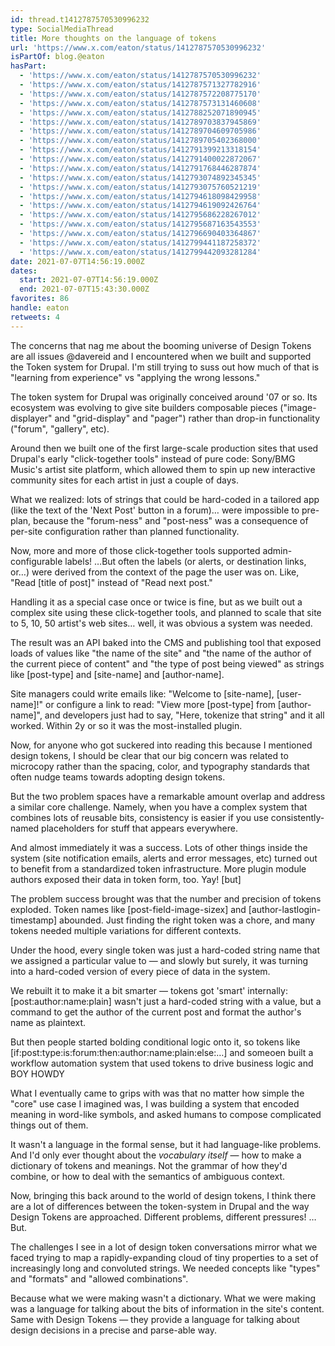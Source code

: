 ```yaml
---
id: thread.t1412787570530996232
type: SocialMediaThread
title: More thoughts on the language of tokens
url: 'https://www.x.com/eaton/status/1412787570530996232'
isPartOf: blog.@eaton
hasPart:
  - 'https://www.x.com/eaton/status/1412787570530996232'
  - 'https://www.x.com/eaton/status/1412787571327782916'
  - 'https://www.x.com/eaton/status/1412787572208775170'
  - 'https://www.x.com/eaton/status/1412787573131460608'
  - 'https://www.x.com/eaton/status/1412788252071890945'
  - 'https://www.x.com/eaton/status/1412789703837945869'
  - 'https://www.x.com/eaton/status/1412789704609705986'
  - 'https://www.x.com/eaton/status/1412789705402368000'
  - 'https://www.x.com/eaton/status/1412791399213318154'
  - 'https://www.x.com/eaton/status/1412791400022872067'
  - 'https://www.x.com/eaton/status/1412791768446287874'
  - 'https://www.x.com/eaton/status/1412793074892345345'
  - 'https://www.x.com/eaton/status/1412793075760521219'
  - 'https://www.x.com/eaton/status/1412794618098429958'
  - 'https://www.x.com/eaton/status/1412794619092426764'
  - 'https://www.x.com/eaton/status/1412795686228267012'
  - 'https://www.x.com/eaton/status/1412795687163543553'
  - 'https://www.x.com/eaton/status/1412796690403364867'
  - 'https://www.x.com/eaton/status/1412799441187258372'
  - 'https://www.x.com/eaton/status/1412799442093281284'
date: 2021-07-07T14:56:19.000Z
dates:
  start: 2021-07-07T14:56:19.000Z
  end: 2021-07-07T15:43:30.000Z
favorites: 86
handle: eaton
retweets: 4
---
```

The concerns that nag me about the booming universe of Design Tokens are all issues @davereid and I encountered when we built and supported the Token system for Drupal. I'm still trying to suss out how much of that is "learning from experience" vs "applying the wrong lessons."

The token system for Drupal was originally conceived around '07 or so. Its ecosystem was evolving to give site builders composable pieces ("image-displayer" and "grid-display" and "pager") rather than drop-in functionality ("forum", "gallery", etc).

Around then we built one of the first large-scale production sites that used Drupal's early "click-together tools" instead of pure code: Sony/BMG Music's artist site platform, which allowed them to spin up new interactive community sites for each artist in just a couple of days.

What we realized: lots of strings that could be hard-coded in a tailored app (like the text of the 'Next Post' button in a forum)… were impossible to pre-plan, because the "forum-ness" and "post-ness" was a consequence of per-site configuration rather than planned functionality.

Now, more and more of those click-together tools supported admin-configurable labels! …But often the labels (or alerts, or destination links, or…) were derived from the context of the page the user was on. Like, "Read [title of post]" instead of "Read next post."

Handling it as a special case once or twice is fine, but as we built out a complex site using these click-together tools, and planned to scale that site to 5, 10, 50 artist's web sites… well, it was obvious a system was needed.

The result was an API baked into the CMS and publishing tool that exposed loads of values like "the name of the site" and "the name of the author of the current piece of content" and "the type of post being viewed" as strings like [post-type] and [site-name] and [author-name].

Site managers could write emails like: "Welcome to [site-name], [user-name]!" or configure a link to read: "View more [post-type] from [author-name]", and developers just had to say, "Here, tokenize that string" and it all worked. Within 2y or so it was the most-installed plugin.

Now, for anyone who got suckered into reading this because I mentioned design tokens, I should be clear that our big concern was related to microcopy rather than the spacing, color, and typography standards that often nudge teams towards adopting design tokens.

But the two problem spaces have a remarkable amount overlap and address a similar core challenge. Namely, when you have a complex system that combines lots of reusable bits, consistency is easier if you use consistently-named placeholders for stuff that appears everywhere.

And almost immediately it was a success. Lots of other things inside the system (site notification emails, alerts and error messages, etc) turned out to benefit from a standardized token infrastructure. More plugin module authors exposed their data in token form, too. Yay! [but]

The problem success brought was that the number and precision of tokens exploded. Token names like [post-field-image-sizex] and [author-lastlogin-timestamp] abounded. Just finding the right token was a chore, and many tokens needed multiple variations for different contexts.

Under the hood, every single token was just a hard-coded string name that we assigned a particular value to — and slowly but surely, it was turning into a hard-coded version of every piece of data in the system.

We rebuilt it to make it a bit smarter — tokens got 'smart' internally: [post:author:name:plain] wasn't just a hard-coded string with a value, but a command to get the author of the current post and format the author's name as plaintext.

But then people started bolding conditional logic onto it, so tokens like [if:post:type:is:forum:then:author:name:plain:else:…] and someoen built a workflow automation system that used tokens to drive business logic and BOY HOWDY

What I eventually came to grips with was that no matter how simple the "core" use case I imagined was, I was building a system that encoded meaning in word-like symbols, and asked humans to compose complicated things out of them.

It wasn't a language in the formal sense, but it had language-like problems. And I'd only ever thought about the *vocabulary itself* — how to make a dictionary of tokens and meanings. Not the grammar of how they'd combine, or how to deal with the semantics of ambiguous context.

Now, bringing this back around to the world of design tokens, I think there are a lot of differences between the token-system in Drupal and the way Design Tokens are approached. Different problems, different pressures! …But.

The challenges I see in a lot of design token conversations mirror what we faced trying to map a rapidly-expanding cloud of tiny properties to a set of increasingly long and convoluted strings. We needed concepts like "types" and "formats" and "allowed combinations".

Because what we were making wasn't a dictionary. What we were making was a language for talking about the bits of information in the site's content. Same with Design Tokens — they provide a language for talking about design decisions in a precise and parse-able way.
